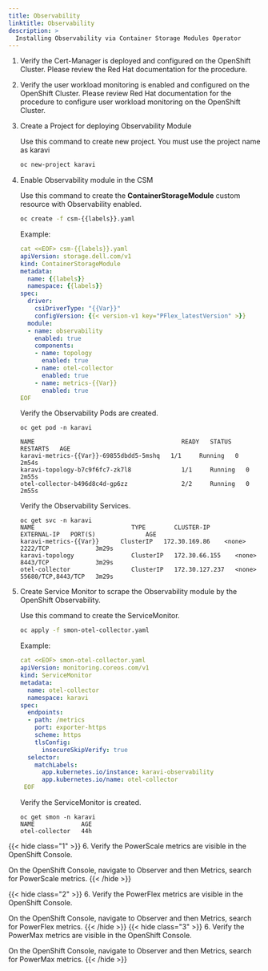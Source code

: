 ```yaml
---
title: Observability
linktitle: Observability
description: >
  Installing Observability via Container Storage Modules Operator
---
```


1. Verify the Cert-Manager is deployed and configured on the OpenShift Cluster. Please review the Red Hat documentation for the procedure.

2. Verify the user workload monitoring is enabled and configured on the OpenShift Cluster. Please review Red Hat documentation for the procedure to configure user workload monitoring on the OpenShift Cluster.

3. Create a Project for deploying Observability Module

   Use this command to create new project. You must use the project name as karavi

   ```bash
   oc new-project karavi 
   ```

4. Enable Observability module in the CSM  

   Use this command to create the **ContainerStorageModule** custom resource with Observability enabled.
  
   ```bash
   oc create -f csm-{{labels}}.yaml
   ```

   Example:

   ```yaml
   cat <<EOF> csm-{{labels}}.yaml
   apiVersion: storage.dell.com/v1
   kind: ContainerStorageModule
   metadata:
     name: {{labels}}
     namespace: {{labels}}
   spec:
     driver:
       csiDriverType: "{{Var}}"
       configVersion: {{< version-v1 key="PFlex_latestVersion" >}}
     module:
     - name: observability
       enabled: true
       components:
       - name: topology
         enabled: true
       - name: otel-collector
         enabled: true
       - name: metrics-{{Var}}
         enabled: true
   EOF
   ```

    Verify the Observability Pods are created.

<ol>

```terminal
oc get pod -n karavi

NAME                                         READY   STATUS    RESTARTS   AGE
karavi-metrics-{{Var}}-69855dbdd5-5mshq   1/1     Running   0          2m54s
karavi-topology-b7c9f6fc7-zk7l8              1/1     Running   0          2m55s
otel-collector-b496d8c4d-gp6zz               2/2     Running   0          2m55s 
```

</ol>

<ol>

Verify the Observability Services.

```terminal
oc get svc -n karavi
NAME                           TYPE        CLUSTER-IP       EXTERNAL-IP   PORT(S)              AGE
karavi-metrics-{{Var}}      ClusterIP   172.30.169.86    <none>        2222/TCP             3m29s
karavi-topology                ClusterIP   172.30.66.155    <none>        8443/TCP             3m29s
otel-collector                 ClusterIP   172.30.127.237   <none>        55680/TCP,8443/TCP   3m29s 
```

</ol>

5. Create Service Monitor to scrape the Observability module by the OpenShift Observability.

   Use this command to create the ServiceMonitor.

   ```bash
   oc apply -f smon-otel-collector.yaml
   ```

   Example:

   ```yaml
   cat <<EOF> smon-otel-collector.yaml
   apiVersion: monitoring.coreos.com/v1
   kind: ServiceMonitor
   metadata:
     name: otel-collector
     namespace: karavi
   spec:
     endpoints:
     - path: /metrics
       port: exporter-https
       scheme: https
       tlsConfig:
         insecureSkipVerify: true
     selector:
       matchLabels:
         app.kubernetes.io/instance: karavi-observability
         app.kubernetes.io/name: otel-collector 
    EOF
    ```  

   Verify the ServiceMonitor is created.

    ```terminal
    oc get smon -n karavi
    NAME             AGE
    otel-collector   44h 
    ```

{{< hide class="1" >}}
6. Verify the PowerScale metrics are visible in the OpenShift Console.

   On the OpenShift Console, navigate to Observer and then Metrics, search for PowerScale metrics.
{{< /hide >}}

{{< hide class="2" >}}
6. Verify the PowerFlex metrics are visible in the OpenShift Console.

   On the OpenShift Console, navigate to Observer and then Metrics, search for PowerFlex metrics.
{{< /hide >}}
{{< hide class="3" >}}
6. Verify the PowerMax metrics are visible in the OpenShift Console.

   On the OpenShift Console, navigate to Observer and then Metrics, search for PowerMax metrics.
{{< /hide >}}

